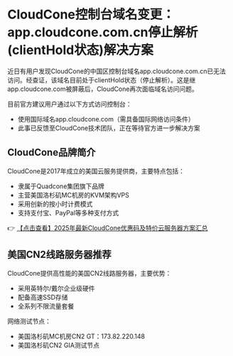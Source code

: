 # CloudCone控制台域名变更：app.cloudcone.com.cn停止解析(clientHold状态)解决方案

近日有用户发现CloudCone的中国区控制台域名app.cloudcone.com.cn已无法访问。经查证，该域名目前处于clientHold状态（停止解析）。这是继app.cloudcone.com被屏蔽后，CloudCone再次面临域名访问问题。

目前官方建议用户通过以下方式访问控制台：
- 使用国际域名app.cloudcone.com（需具备国际网络访问条件）
- 此事已反馈至CloudCone技术团队，正在等待官方进一步解决方案

## CloudCone品牌简介

CloudCone是2017年成立的美国云服务提供商，主要特点包括：
- 隶属于Quadcone集团旗下品牌
- 主营美国洛杉矶MC机房的KVM架构VPS
- 采用创新的按小时计费模式
- 支持支付宝、PayPal等多种支付方式

👉 [【点击查看】2025年最新CloudCone优惠码及特价云服务器方案汇总](https://bit.ly/Cloudcone)

## 美国CN2线路服务器推荐

CloudCone提供高性能的美国CN2线路服务器，主要优势：
- 采用英特尔/戴尔企业级硬件
- 配备高速SSD存储
- 全系列不限流量套餐

网络测试节点：
- 美国洛杉矶MC机房CN2 GT：173.82.220.148
- 美国洛杉矶CN2 GIA测试节点